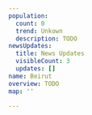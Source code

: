 ```yaml
---
population:
  count: 0
  trend: Unkown
  description: TODO
newsUpdates:
  title: News Updates
  visibleCount: 3
  updates: []
name: Beirut
overview: TODO
map: ''

---
```

